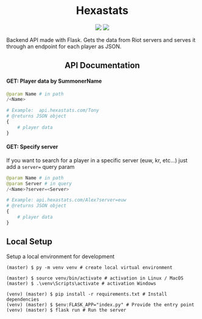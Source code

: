 <h1 align="center">Hexastats</h1>

<div align="center">
  </span><img src="https://img.shields.io/badge/made%20with-python-blue" /><span> <img src="https://img.shields.io/badge/made%20with-flask-green" />
</div>

Backend API made with Flask. Gets the data from Riot servers and serves it through an endpoint for each player as JSON.



<h2 align="center">API Documentation</h2>

#### GET: Player data by SummonerName 

````python
@param Name # in path
/<Name>

# Example:  api.hexastats.com/Tony
# @returns JSON object
{
    # player data
}
````




#### GET: Specify server

If you want to search for a player in a specific server (euw, kr, etc...) just add a `server=` query param

````python
@param Name # in path
@param Server # in query
/<Name>?server=<Server>

# Example: api.hexastats.com/Alex?server=euw
# @returns JSON object
{
    # player data
}
````



## Local Setup

Setup a local environment for development

```shell
(master) $ py -m venv venv # create local virtual environment

(master) $ source venv/bin/activate # activation in Linux / MacOS
(master) $ .\venv\Scripts\activate # activation Windows

(venv) (master) $ pip install -r requirements.txt # Install dependencies
(venv) (master) $ $env:FLASK_APP="index.py" # Provide the entry point
(venv) (master) $ flask run # Run the server
```
